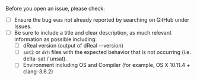 Before you open an issue, please check:

 - [ ] Ensure the bug was not already reported by searching on GitHub under Issues.
 - [ ] Be sure to include a title and clear description, as much relevant information as possible including:
   - [ ] dReal version (output of dReal --version)
   - [ ] `smt2` or `drh` files with the expected behavior that is not occurring (i.e. delta-sat / unsat).
   - [ ] Environment including OS and Compiler (for example, OS X 10.11.4 + clang-3.6.2)
